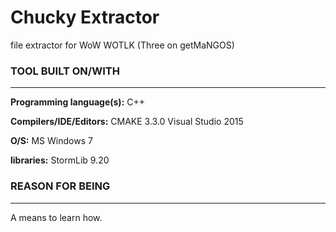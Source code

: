 # Chucky Extractor
file extractor for WoW WOTLK (Three on getMaNGOS)

### TOOL BUILT ON/WITH
---------------

**Programming language(s):**
C++

**Compilers/IDE/Editors:** 
CMAKE 3.3.0
Visual Studio 2015


**O/S:** 
MS Windows 7

**libraries:**
StormLib 9.20

### REASON FOR BEING
---------------
A means to learn how.